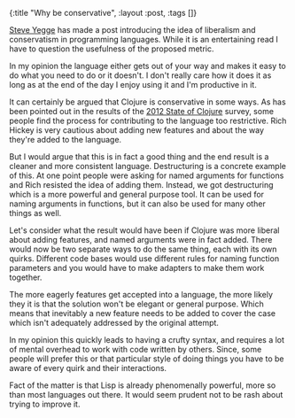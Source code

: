 {:title "Why be conservative", :layout :post, :tags []}

[Steve Yegge](https://plus.google.com/110981030061712822816/posts) has made a post introducing the idea of liberalism and conservatism in programming languages. While it is an entertaining read I have to question the usefulness of the proposed metric.

In my opinion the language either gets out of your way and makes it easy to do what you need to do or it doesn't. I don't really care how it does it as long as at the end of the day I enjoy using it and I'm productive in it.

It can certainly be argued that Clojure is conservative in some ways. As has been pointed out in the results of the [2012 State of Clojure](http://java.dzone.com/articles/results-2012-state-clojure) survey, some people find the process for contributing to the language too restrictive. Rich Hickey is very cautious about adding new features and about the way they're added to the language.

But I would argue that this is in fact a good thing and the end result is a cleaner and more consistent language. Destructuring is a concrete example of this. At one point people were asking for named arguments for functions and Rich resisted the idea of adding them. Instead, we got destructuring which is a more powerful and general purpose tool. It can be used for naming arguments in functions, but it can also be used for many other things as well.

Let's consider what the result would have been if Clojure was more liberal about adding features, and named arguments were in fact added. There would now be two separate ways to do the same thing, each with its own quirks. Different code bases would use different rules for naming function parameters and you would have to make adapters to make them work together.

The more eagerly features get accepted into a language, the more likely they it is that the solution won't be elegant or general purpose. Which means that inevitably a new feature needs to be added to cover the case which isn't adequately addressed by the original attempt. 

In my opinion this quickly leads to having a crufty syntax, and requires a lot of mental overhead to work with code written by others. Since, some people will prefer this or that particular style of doing things you have to be aware of every quirk and their interactions.

Fact of the matter is that Lisp is already phenomenally powerful, more so than most languages out there. It would seem prudent not to be rash about trying to improve it. 



